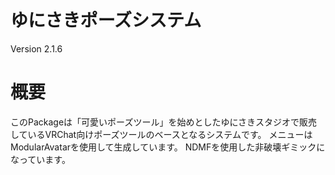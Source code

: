 # ゆにさきポーズシステム
Version 2.1.6

# 概要
このPackageは「可愛いポーズツール」を始めとしたゆにさきスタジオで販売しているVRChat向けポーズツールのベースとなるシステムです。
メニューはModularAvatarを使用して生成しています。
NDMFを使用した非破壊ギミックになっています。
